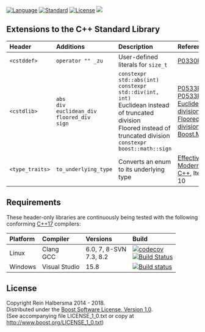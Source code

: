 [![Language](https://img.shields.io/badge/language-C++-blue.svg)](https://isocpp.org/) 
[![Standard](https://img.shields.io/badge/c%2B%2B-17-blue.svg)](https://en.wikipedia.org/wiki/C%2B%2B#Standardization) 
[![License](https://img.shields.io/badge/license-Boost-blue.svg)](https://opensource.org/licenses/BSL-1.0) 
[![](https://tokei.rs/b1/github/rhalbersma/xstd)](https://github.com/rhalbersma/xstd)

Extensions to the C++ Standard Library
--------------------------------------

| Header          | Additions         | Description | Reference |
| :-------------- | :---------------- | :---------- | :---------|
| `<cstddef>`     | `operator "" _zu` | User-defined literals for `size_t` | [P0330R2](http://www.open-std.org/jtc1/sc22/wg21/docs/papers/2018/p0330r2.html) |
| `<cstdlib>`     | `abs` <br> `div` <br> `euclidean_div` <br> `floored_div` <br> `sign` | `constexpr std::abs(int)` <br> `constexpr std::div(int, int)` <br> Euclidean instead of truncated division <br> Floored instead of truncated division <br> `constexpr boost::math::sign` | [P0533R3](http://www.open-std.org/jtc1/sc22/wg21/docs/papers/2018/p0533r3.pdf) <br> [P0533R3](http://www.open-std.org/jtc1/sc22/wg21/docs/papers/2018/p0533r3.pdf) <br> [Euclidean division](https://en.wikipedia.org/wiki/Euclidean_division) <br> [Floored division](http://research.microsoft.com/pubs/151917/divmodnote-letter.pdf) <br> [Boost.Math](https://www.boost.org/doc/libs/1_67_0/libs/math/doc/html/math_toolkit/sign_functions.html) |
| `<type_traits>` | `to_underlying_type` | Converts an enum to its underlying type | [Effective Modern C++](http://shop.oreilly.com/product/0636920033707.do), Item 10 | 

Requirements
------------

These header-only libraries are continuously being tested with the following conforming [C++17](http://www.open-std.org/jtc1/sc22/wg21/docs/papers/2017/n4659.pdf) compilers:

| Platform | Compiler | Versions | Build |
| :------- | :------- | :------- | :---- |
| Linux    | Clang <br> GCC | 6.0, 7, 8-SVN<br> 7.3, 8.2 | [![codecov](https://codecov.io/gh/rhalbersma/xstd/branch/master/graph/badge.svg)](https://codecov.io/gh/rhalbersma/xstd) <br> [![Build Status](https://travis-ci.org/rhalbersma/xstd.svg)](https://travis-ci.org/rhalbersma/xstd) |
| Windows  | Visual Studio  |                    15.8    | [![Build status](https://ci.appveyor.com/api/projects/status/nu193iqabu749mpx?svg=true)](https://ci.appveyor.com/project/rhalbersma/xstd) |

License
-------

Copyright Rein Halbersma 2014 - 2018.   
Distributed under the [Boost Software License, Version 1.0](http://www.boost.org/users/license.html).   
(See accompanying file LICENSE_1_0.txt or copy at http://www.boost.org/LICENSE_1_0.txt)
